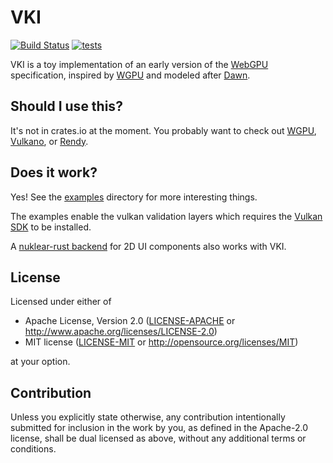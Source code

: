 # VKI

[![Build Status](https://dev.azure.com/aloucks/aloucks/_apis/build/status/aloucks.vki?branchName=master)](https://dev.azure.com/aloucks/aloucks/_build/latest?definitionId=1&branchName=master)
[![tests](https://github.com/aloucks/vki/workflows/tests/badge.svg)](https://github.com/aloucks/vki/actions?query=workflow%3Atests)

VKI is a toy implementation of an early version of the [WebGPU](https://github.com/gpuweb/gpuweb)
specification, inspired by [WGPU](https://github.com/gfx-rs/wgpu) and
modeled after [Dawn](https://dawn.googlesource.com/dawn).

## Should I use this?

It's not in crates.io at the moment. You probably want to check out
[WGPU](https://github.com/gfx-rs/wgpu-rs),
[Vulkano](https://github.com/vulkano-rs/vulkano), or
[Rendy](https://github.com/amethyst/rendy).

## Does it work?

Yes! See the [examples](examples) directory for more interesting things.

The examples enable the vulkan validation layers which requires the
[Vulkan SDK](https://www.lunarg.com/vulkan-sdk/) to be installed.

A [nuklear-rust backend](https://github.com/aloucks/nuklear-test) for 2D
UI components also works with VKI.

## License

Licensed under either of

 * Apache License, Version 2.0
   ([LICENSE-APACHE](LICENSE-APACHE) or http://www.apache.org/licenses/LICENSE-2.0)
 * MIT license
   ([LICENSE-MIT](LICENSE-MIT) or http://opensource.org/licenses/MIT)

at your option.

## Contribution

Unless you explicitly state otherwise, any contribution intentionally submitted
for inclusion in the work by you, as defined in the Apache-2.0 license, shall be
dual licensed as above, without any additional terms or conditions.